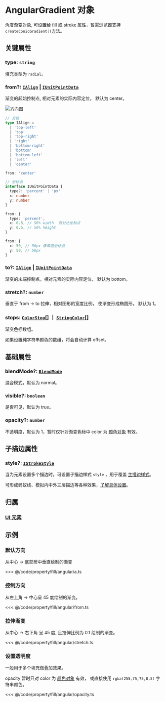 <script setup>
import Case from '/component/Case.vue'
</script>

# AngularGradient 对象

角度渐变对象, 可设置给 [fill](/reference/UI/fill.md) 或 [stroke](/reference/UI/stroke.md) 属性，暂需浏览器支持`createConicGradient()`方法。

<case name="Angular"  editor=false></case>

## 关键属性

### type: `string`

填充类型为 `radial`。

### from?: [`IAlign`](/api/modules.md#ialign) | [`IUnitPointData`](/api/interfaces/IUnitPointData.md)

渐变的起始控制点, 相对元素的实际内容定位， 默认为 center。

<!-- ```ts
from: {x: 0.5, y: 0.5} // 中心
``` -->

![方向图](/svg/deriction.svg)

```ts
// 方位
type IAlign =
  | 'top-left'
  | 'top'
  | 'top-right'
  | 'right'
  | 'bottom-right'
  | 'bottom'
  | 'bottom-left'
  | 'left'
  | 'center'

from: 'center'

// 坐标点
interface IUnitPointData {
  type?: 'percent' | 'px'
  x: number
  y: number
}

from: {
  type: 'percent',
  x: 0.5, // 50% width  百分比坐标点
  y: 0.5, // 50% height
}

from: {
  x: 50, // 50px 像素值坐标点
  y: 50, // 50px
}
```

### to?: [`IAlign`](/api/modules.md#ialign) | [`IUnitPointData`](/api/interfaces/IUnitPointData.md)

渐变的末端控制点，相对元素的实际内容定位， 默认为 bottom。

<!-- ```ts
to: {x: 0.5, y: 1} // 底部居中
``` -->

### stretch?: `number`

垂直于 from -> to 拉伸，相对图形的宽度比例， 使渐变形成椭圆形， 默认为 1。

### stops: [`ColorStop`](/reference/interface/ui/Color.md#colorstop)[] ｜ [`StringColor`](/reference/interface/ui/Color.md#stringcolor)[]

渐变色标数组。

如果设置纯字符串颜色的数组，将会自动计算 offset。

## 基础属性

### blendMode?: [`BlendMode`](/reference/UI/blendMode.md)

混合模式，默认为 normal。

### visible?: `boolean`

是否可见，默认为 true。

### opacity?: `number`

不透明度，默认为 1，暂时仅针对渐变色标中 color 为 [颜色对象](/reference/interface/ui/Color.md#rgb) 有效。

## 子描边属性

### style?: [`IStrokeStyle`](/api/interfaces/IStrokeStyle.md)

当为元素设置多个描边时，可设置子描边样式 `style` ，用于覆盖 [主描边样式](/reference/UI/stroke.md#描边样式属性)。

可形成蚂蚁线、模拟内中外三层描边等各种效果，[了解具体设置](/reference/UI/stroke.md#子描边属性)。

## 归属

### [UI 元素](/reference/display/UI.md)

## 示例

<case name="Angular" index=0 editor=false></case>

### 默认方向

从中心 -> 底部居中垂直绘制的渐变

<<< @/code/property/fill/angular/a.ts

<case name="Angular" index=2 editor=false></case>

### 控制方向

从左上角 -> 中心呈 45 度绘制的渐变。

<<< @/code/property/fill/angular/from.ts

<case name="Angular" index=1 editor=false></case>

### 拉伸渐变

从中心 -> 右下角 呈 45 度, 且拉伸比例为 0.1 绘制的渐变。

<<< @/code/property/fill/angular/stretch.ts

<case name="Angular" index=6 editor=false></case>

### 设置透明度

一般用于多个填充做叠加效果。

opacity 暂时只对 color 为 [颜色对象](/reference/interface/ui/Color.md#rgb) 有效， 或直接使用 `rgba(255,75,75,0,5)` 字符串颜色。

<<< @/code/property/fill/angular/opacity.ts

